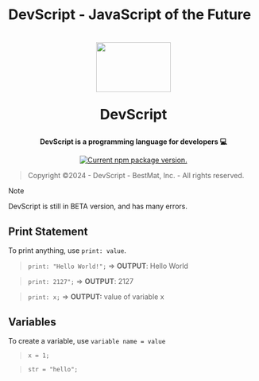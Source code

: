 # DevScript - JavaScript of the Future
<h1 align="center">
 <center><img src="https://codeprojects.org/Vv-6CjeqcK83FycQ-qy2NxVKn1FA0MojyShNazJp4Us/BestMat.jpg" width="150" height="100"></center>
  
  DevScript
</h1>

<p align="center">
  <strong>DevScript is a programming language for developers 💻</strong><br>
</p>

<p align="center">
  <a href="https://www.npmjs.org/package/bestproduct-bestmat">
    <img src="https://img.shields.io/npm/v/bestproduct-bestmat?color=brightgreen&label=NPM%20Package" alt="Current npm package version." />
  </a>
</p>

> Copyright ©️2024 - DevScript - BestMat, Inc. - All rights reserved.


> [!NOTE]
> DevScript is still in BETA version, and has many errors.

## Print Statement
To print anything, use ```print: value```.
> ```print: "Hello World!";``` => **OUTPUT**: Hello World

> ```print: 2127";``` => **OUTPUT**: 2127

> ```print: x;``` => **OUTPUT:** value of variable x

## Variables
To create a variable, use ```variable name = value```
> ```x = 1;```

> ```str = "hello";```
